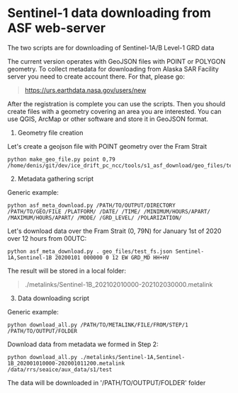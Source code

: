 # Sentinel-1 data downloading from ASF web-server

The two scripts are for downloading of Sentinel-1A/B Level-1 GRD data

The current version operates with GeoJSON files with POINT or POLYGON geometry. To collect metadata for downloading 
from Alaska SAR Facility server you need to create account there. For that, please go:

>  https://urs.earthdata.nasa.gov/users/new


After the registration is complete you can use the scripts. Then you should create files with a geometry covering an area you are interested.
You can use QGIS, ArcMap or other software and store it in GeoJSON format.

1. Geometry file creation

Let's create a geojson file with POINT geometry over the Fram Strait
```
python make_geo_file.py point 0,79 /home/denis/git/dev/ice_drift_pc_ncc/tools/s1_asf_download/geo_files/test_fs.json
```

2. Metadata gathering script

Generic example:

```
python asf_meta_download.py /PATH/TO/OUTPUT/DIRECTORY /PATH/TO/GEO/FILE /PLATFORM/ /DATE/ /TIME/ /MINIMUM/HOURS/APART/ /MAXIMUM/HOURS/APART/ /MODE/ /GRD_LEVEL/ /POLARIZATION/ 
```

Let's download data over the Fram Strait (0, 79N) for January 1st of 2020 over 12 hours from 00UTC:

```
python asf_meta_download.py . geo_files/test_fs.json Sentinel-1A,Sentinel-1B 20200101 000000 0 12 EW GRD_MD HH+HV  
```

The result will be stored in a local folder:

> ./metalinks/Sentinel-1B_202102010000-202102030000.metalink

3. Data downloading script 

Generic example:

```
python download_all.py /PATH/TO/METALINK/FILE/FROM/STEP/1 /PATH/TO/OUTPUT/FOLDER 
```

Download data from metadata we formed in Step 2:

```
python download_all.py ./metalinks/Sentinel-1A,Sentinel-1B_202001010000-202001011200.metalink /data/rrs/seaice/aux_data/s1/test
```

The data will be downloaded in '/PATH/TO/OUTPUT/FOLDER' folder
